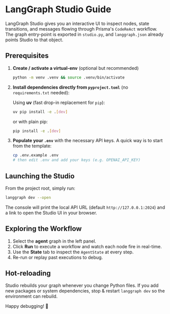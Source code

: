 # LangGraph Studio Guide

LangGraph Studio gives you an interactive UI to inspect nodes, state transitions, and messages flowing through Prisma's `CodeReAct` workflow. The graph entry-point is exported in `studio.py`, and `langgraph.json` already points Studio to that object.

## Prerequisites

1. **Create / activate a virtual-env** (optional but recommended)

   ```bash
   python -m venv .venv && source .venv/bin/activate
   ```

2. **Install dependencies directly from `pyproject.toml`** (no `requirements.txt` needed):

   Using **uv** (fast drop-in replacement for `pip`):
   ```bash
   uv pip install -e .[dev]
   ```
   or with plain pip:
   ```bash
   pip install -e .[dev]
   ```

3. **Populate your `.env`** with the necessary API keys. A quick way is to start from the template:

   ```bash
   cp .env.example .env
   # then edit .env and add your keys (e.g. OPENAI_API_KEY)
   ```

## Launching the Studio

From the project root, simply run:

```bash
langgraph dev --open
```

The console will print the local API URL (default `http://127.0.0.1:2024`) and a link to open the Studio UI in your browser.

## Exploring the Workflow

1. Select the **agent** graph in the left panel.
2. Click **Run** to execute a workflow and watch each node fire in real-time.
3. Use the **State** tab to inspect the `AgentState` at every step.
4. Re-run or replay past executions to debug.

## Hot-reloading

Studio rebuilds your graph whenever you change Python files. If you add new packages or system dependencies, stop & restart `langgraph dev` so the environment can rebuild.

Happy debugging! :rocket:
